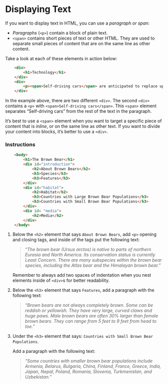 # Displaying Text

If you want to display text in HTML, you can use a *paragraph or span*:

* *Paragraphs* (`<p>`) contain a block of plain text.
* `<span>` contains short pieces of text or other HTML. They are used to separate small pieces of content that are on the same line as other content.

Take a look at each of these elements in action below:

``` HTML
    <div>
        <h1>Technology</h1>
    </div>
    <div>
        <p><span>Self-driving cars</span> are anticipated to replace up to 2 million jobs over the next two decades.</p>
    </div>
```
In the example above, there are two different `<div>`. The second `<div>` contains a `<p>` with `<span>Self-driving cars</span>`. This `<span>` element separates “Self-driving cars” from the rest of the text in the paragraph.

It’s best to use a `<span>` element when you want to target a specific piece of content that is *inline*, or on the same line as other text. If you want to divide your content into blocks, it’s better to use a `<div>`.

### Instructions

``` HTML
    <body>
        <h1>The Brown Bear</h1>
        <div id="introduction">
            <h2>About Brown Bears</h2>
            <h3>Species</h3>
            <h3>Features</h3>
        </div>
        <div id="habitat">
            <h2>Habitat</h2>
            <h3>Countries with Large Brown Bear Populations</h3>
            <h3>Countries with Small Brown Bear Populations</h3>
        </div>
        <div id= "media">
            <h2>Media</h2>
        </div>
    </body>
```

1. Below the `<h2>` element that says `About Brown Bears`, add `<p>` opening and closing tags, and inside of the tags put the following text:

    > *“The brown bear (Ursus arctos) is native to parts of northern Eurasia and North America. Its conservation status is currently Least Concern. There are many subspecies within the brown bear species, including the Atlas bear and the Himalayan brown bear.”*

    Remember to always add two spaces of indentation when you nest elements inside of `<div>`s for better readability.

2. Below the `<h3>` element that says `Features`, add a paragraph with the following text:

    > *“Brown bears are not always completely brown. Some can be reddish or yellowish. They have very large, curved claws and huge paws. Male brown bears are often 30% larger than female brown bears. They can range from 5 feet to 9 feet from head to toe.”*

3. Under the `<h3>` element that says: `Countries with Small Brown Bear Populations`.

    Add a paragraph with the following text:

    > *“Some countries with smaller brown bear populations include Armenia, Belarus, Bulgaria, China, Finland, France, Greece, India, Japan, Nepal, Poland, Romania, Slovenia, Turkmenistan, and Uzbekistan.”*